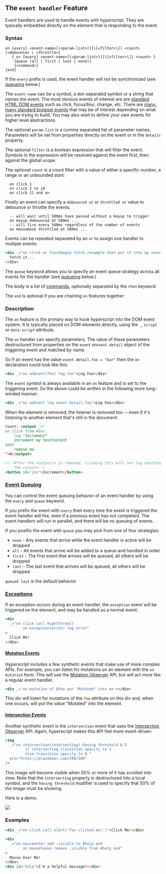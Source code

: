 
## The `event handler` Feature

Event handlers are used to handle events with hyperscript. They are typically embedded directly on the element that
is responding to the event.

### Syntax

```ebnf
on [every] <event-name>[(<param-list>)][\[<filter>\]] <count> [<debounce> | <throttle>]
   { or [every] <event-name>[(<param-list>)][\[<filter>\]] <count> }
    [queue (all | first | last | none)]
    {<command>}
[end]
```

If the `every` prefix is used, the event handler will not be synchronized (see [queueing](#queueing) below.)

The `event-name` can be a symbol, a dot-separated symbol or a string that names the event. The most obvious events
of interest are are [standard HTML DOM events](https://www.w3schools.com/jsref/dom_obj_event.asp) such as click,
focus/blur, change, etc. There are [many, many standard browser events](https://developer.mozilla.org/en-US/docs/Web/Events) that
may be of interest depending on what you are trying to build. You may also wish to define your own events for higher level abstractions.

The optional `param-list` is a comma separated list of parameter names. Parameters will be set from properties directly
on the event or in the `details` property.

The optional `filter` is a boolean expression that will filter the event. Symbols in the expression will be resolved
against the event first, then against the global scope.

The optional `count` is a count filter with a value of either a specific number, a range or an unbounded start:

```
  on click 1
  on click 2 to 10
  on click 11 and on
```

Finally an event can specify a `debounced at` or `throttled at` value to debounce or throttle the events.

```text
  -- will wait until 500ms have passed without a keyup to trigger
  on keyup debounced at 500ms ...
  -- will fire every 500ms regardless of the number of events
  on mousemove throttled at 500ms ...
```

Events can be repeated separated by an `or` to assign one handler to multiple events:

```html
<div _="on click or touchbegin fetch /example then put it into my innerHTML">
  Fetch it...
</div>
```

The `queue` keyword allows you to specify an event queue strategy across all events for the handler (see [queueing](#queueing) below.)

The body is a list of [commands](/docs#commands), optionally separated by the `then` keyword

The `end` is optional if you are chaining `on` features together

### Description

The `on` feature is the primary way to hook hyperscript into the DOM event system. It is typically placed on
DOM elements directly, using the `_`, `script` or `data-script` attribute.

The `on` handler can specify parameters. The value of these parameters destructured from properties on the `event` or`event.detail`
object of the triggering event and matched by name.

So if an event has the value `event.detail.foo = "bar"` then the `on` declaration could look like this:

```html
<div _="on anEvent(foo) log foo">Log Foo</div>
```

The `event` symbol is always available in an `on` feature and is set to the triggering event. So the above could
be written in the following more long-winded manner:

```html
<div _="on anEvent log event.detail.foo">Log Foo</div>
```

When the element is removed, the listener is removed too -- even if it's
listening to another element that's still in the document:

```html
Count: <output _="
on click from #inc
	log "Increment"
	increment my textContent
init
	remove me
">0</output>

<!--After the <output/> is removed, clicking this will not log anything to
	the console-->
<button id="inc">Increment</button>
```

### <a name="queueing"></a>[Event Queuing](#queueing)

You can control the event queuing behavior of an event handler by using the `every` and `queue` keyword.

If you prefix the event with `every` then every time the event is triggered the event handler will fire, even
if a previous event has not completed. The event handlers will run in parallel, and there will be no
queuing of events.

If you postfix the event with `queue` you may pick from one of four strategies:

- `none` - Any events that arrive while the event handler is active will be dropped
- `all` - All events that arrive will be added to a queue and handled in order
- `first` - The first event that arrives will be queued, all others will be dropped
- `last` - The last event that arrives will be queued, all others will be dropped

`queued last` is the default behavior

### <a name="exceptions"></a>[Exceptions](#exceptions)

If an exception occurs during an event handler, the `exception` event will be triggered on the element, and may
be handled as a normal event:

```html
<div
  _="on click call mightThrow()
        on exception(error) log error"
>
  Click Me!
</div>
```

#### <a name="mutation"></a>[Mutation Events](#mutation)

Hyperscript includes a few synthetic events that make use of more complex APIs. For example, you can listen for
mutations on an element with the `on mutation` form. This will use the [Mutation Observer](https://developer.mozilla.org/en-US/docs/Web/API/MutationObserver)
API, but will act more like a regular event handler.

```html
<div _='on mutation of @foo put "Mutated" into me'></div>
```

This div will listen for mutations of the `foo` attribute on this div and, when one occurs, will put the value
"Mutated" into the element.

#### <a name="intersection"></a>[Intersection Events](#intersection)

Another synthetic event is the `intersection` event that uses the [Intersection Observer](https://developer.mozilla.org/en-US/docs/Web/API/Intersection_Observer_API)
API. Again, hyperscript makes this API feel more event-driven:

```html
<img
  _="on intersection(intersecting) having threshold 0.5
         if intersecting transition opacity to 1
         else transition opacity to 0 "
  src="https://placebear.com/200/300"
/>
```

This image will become visible when 50% or more of it has scrolled into view. Note that the `intersecting` property
is destructured into a local symbol, and the `having threshold` modifier is used to specify that 50% of the image
must be showing.

Here is a demo:

<img _="on intersection(intersecting) having threshold 0.5
         if intersecting transition opacity to 1
         else transition opacity to 0 "
     src="https://placebear.com/200/300"/>

### Examples

```html
<div _="on click call alert('You clicked me!')">Click Me!</div>

<div
  _="on mouseenter add .visible to #help end
        on mouseleave remove .visible from #help end"
>
  Mouse Over Me!
</div>
<div id="help">I'm a helpful message!</div>
```
